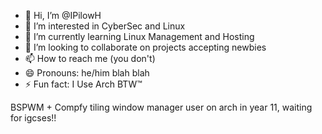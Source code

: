 - 👋 Hi, I’m @IPilowH
- 👀 I’m interested in CyberSec and Linux
- 🌱 I’m currently learning Linux Management and Hosting
- 💞️ I’m looking to collaborate on projects accepting newbies
- 📫 How to reach me (you don't)
- 😄 Pronouns: he/him blah blah
- ⚡ Fun fact: I Use Arch BTW™

BSPWM + Compfy tiling window manager user on arch
in year 11, waiting for igcses!! 

<!---
IPilowH/IPilowH is a ✨ special ✨ repository because its `README.md` (this file) appears on your GitHub profile.
You can click the Preview link to take a look at your changes.
--->
